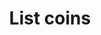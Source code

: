 ---
title: List coins
excerpt: Get a list of coins in a project.
api:
  file: sentio-api.json
  operationId: ListCoins2
deprecated: false
hidden: false
metadata:
  title: ''
  description: ''
  robots: index
next:
  description: ''
---